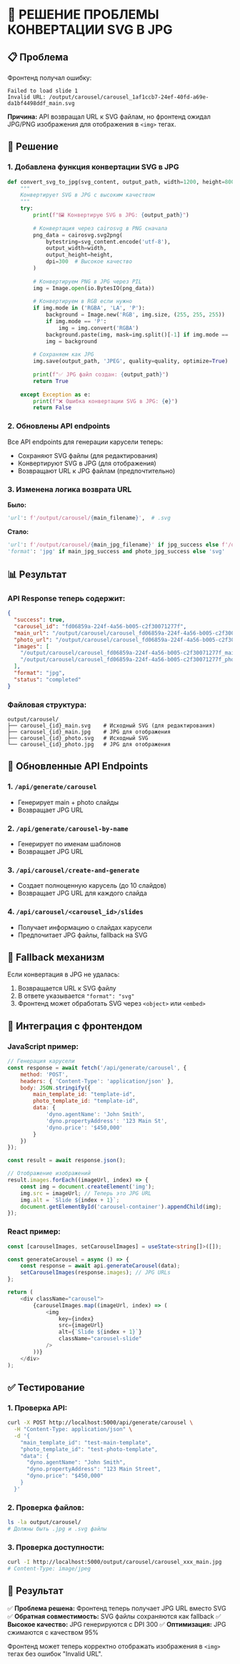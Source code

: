 # 🎯 РЕШЕНИЕ ПРОБЛЕМЫ КОНВЕРТАЦИИ SVG В JPG

## 📋 Проблема

Фронтенд получал ошибку:
```
Failed to load slide 1
Invalid URL: /output/carousel/carousel_1af1ccb7-24ef-40fd-a69e-da1bf4498ddf_main.svg
```

**Причина:** API возвращал URL к SVG файлам, но фронтенд ожидал JPG/PNG изображения для отображения в `<img>` тегах.

## 🔧 Решение

### 1. Добавлена функция конвертации SVG в JPG

```python
def convert_svg_to_jpg(svg_content, output_path, width=1200, height=800, quality=95):
    """
    Конвертирует SVG в JPG с высоким качеством
    """
    try:
        print(f"🖼️ Конвертирую SVG в JPG: {output_path}")
        
        # Конвертация через cairosvg в PNG сначала
        png_data = cairosvg.svg2png(
            bytestring=svg_content.encode('utf-8'),
            output_width=width,
            output_height=height,
            dpi=300  # Высокое качество
        )
        
        # Конвертируем PNG в JPG через PIL
        img = Image.open(io.BytesIO(png_data))
        
        # Конвертируем в RGB если нужно
        if img.mode in ('RGBA', 'LA', 'P'):
            background = Image.new('RGB', img.size, (255, 255, 255))
            if img.mode == 'P':
                img = img.convert('RGBA')
            background.paste(img, mask=img.split()[-1] if img.mode == 'RGBA' else None)
            img = background
        
        # Сохраняем как JPG
        img.save(output_path, 'JPEG', quality=quality, optimize=True)
        
        print(f"✅ JPG файл создан: {output_path}")
        return True
        
    except Exception as e:
        print(f"❌ Ошибка конвертации SVG в JPG: {e}")
        return False
```

### 2. Обновлены API endpoints

Все API endpoints для генерации карусели теперь:
- Сохраняют SVG файлы (для редактирования)
- Конвертируют SVG в JPG (для отображения)
- Возвращают URL к JPG файлам (предпочтительно)

### 3. Изменена логика возврата URL

**Было:**
```python
'url': f'/output/carousel/{main_filename}',  # .svg
```

**Стало:**
```python
'url': f'/output/carousel/{main_jpg_filename}' if jpg_success else f'/output/carousel/{main_svg_filename}',
'format': 'jpg' if main_jpg_success and photo_jpg_success else 'svg'
```

## 📊 Результат

### API Response теперь содержит:

```json
{
  "success": true,
  "carousel_id": "fd06859a-224f-4a56-b005-c2f30071277f",
  "main_url": "/output/carousel/carousel_fd06859a-224f-4a56-b005-c2f30071277f_main.jpg",
  "photo_url": "/output/carousel/carousel_fd06859a-224f-4a56-b005-c2f30071277f_photo.jpg",
  "images": [
    "/output/carousel/carousel_fd06859a-224f-4a56-b005-c2f30071277f_main.jpg",
    "/output/carousel/carousel_fd06859a-224f-4a56-b005-c2f30071277f_photo.jpg"
  ],
  "format": "jpg",
  "status": "completed"
}
```

### Файловая структура:

```
output/carousel/
├── carousel_{id}_main.svg    # Исходный SVG (для редактирования)
├── carousel_{id}_main.jpg    # JPG для отображения
├── carousel_{id}_photo.svg   # Исходный SVG
└── carousel_{id}_photo.jpg   # JPG для отображения
```

## 🚀 Обновленные API Endpoints

### 1. `/api/generate/carousel`
- Генерирует main + photo слайды
- Возвращает JPG URL

### 2. `/api/generate/carousel-by-name`
- Генерирует по именам шаблонов
- Возвращает JPG URL

### 3. `/api/carousel/create-and-generate`
- Создает полноценную карусель (до 10 слайдов)
- Возвращает JPG URL для каждого слайда

### 4. `/api/carousel/<carousel_id>/slides`
- Получает информацию о слайдах карусели
- Предпочитает JPG файлы, fallback на SVG

## 🔄 Fallback механизм

Если конвертация в JPG не удалась:
1. Возвращается URL к SVG файлу
2. В ответе указывается `"format": "svg"`
3. Фронтенд может обработать SVG через `<object>` или `<embed>`

## 📱 Интеграция с фронтендом

### JavaScript пример:

```javascript
// Генерация карусели
const response = await fetch('/api/generate/carousel', {
    method: 'POST',
    headers: { 'Content-Type': 'application/json' },
    body: JSON.stringify({
        main_template_id: "template-id",
        photo_template_id: "template-id",
        data: {
            'dyno.agentName': 'John Smith',
            'dyno.propertyAddress': '123 Main St',
            'dyno.price': '$450,000'
        }
    })
});

const result = await response.json();

// Отображение изображений
result.images.forEach((imageUrl, index) => {
    const img = document.createElement('img');
    img.src = imageUrl; // Теперь это JPG URL
    img.alt = `Slide ${index + 1}`;
    document.getElementById('carousel-container').appendChild(img);
});
```

### React пример:

```typescript
const [carouselImages, setCarouselImages] = useState<string[]>([]);

const generateCarousel = async () => {
    const response = await api.generateCarousel(data);
    setCarouselImages(response.images); // JPG URLs
};

return (
    <div className="carousel">
        {carouselImages.map((imageUrl, index) => (
            <img 
                key={index}
                src={imageUrl} 
                alt={`Slide ${index + 1}`}
                className="carousel-slide"
            />
        ))}
    </div>
);
```

## ✅ Тестирование

### 1. Проверка API:
```bash
curl -X POST http://localhost:5000/api/generate/carousel \
  -H "Content-Type: application/json" \
  -d '{
    "main_template_id": "test-main-template",
    "photo_template_id": "test-photo-template",
    "data": {
      "dyno.agentName": "John Smith",
      "dyno.propertyAddress": "123 Main Street",
      "dyno.price": "$450,000"
    }
  }'
```

### 2. Проверка файлов:
```bash
ls -la output/carousel/
# Должны быть .jpg и .svg файлы
```

### 3. Проверка доступности:
```bash
curl -I http://localhost:5000/output/carousel/carousel_xxx_main.jpg
# Content-Type: image/jpeg
```

## 🎯 Результат

✅ **Проблема решена:** Фронтенд теперь получает JPG URL вместо SVG
✅ **Обратная совместимость:** SVG файлы сохраняются как fallback
✅ **Высокое качество:** JPG генерируются с DPI 300
✅ **Оптимизация:** JPG сжимаются с качеством 95%

Фронтенд может теперь корректно отображать изображения в `<img>` тегах без ошибок "Invalid URL". 